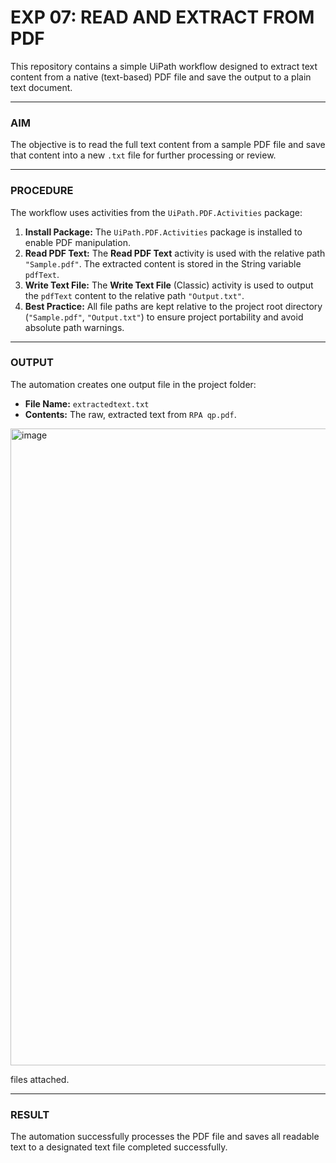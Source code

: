# EXP 07: READ AND EXTRACT FROM PDF

This repository contains a simple UiPath workflow designed to extract text content from a native (text-based) PDF file and save the output to a plain text document.

---

### AIM

The objective is to read the full text content from a sample PDF file and save that content into a new `.txt` file for further processing or review.

---

### PROCEDURE

The workflow uses activities from the `UiPath.PDF.Activities` package:

1.  **Install Package:** The `UiPath.PDF.Activities` package is installed to enable PDF manipulation.
2.  **Read PDF Text:** The **Read PDF Text** activity is used with the relative path `"Sample.pdf"`. The extracted content is stored in the String variable `pdfText`.
3.  **Write Text File:** The **Write Text File** (Classic) activity is used to output the `pdfText` content to the relative path `"Output.txt"`.
4.  **Best Practice:** All file paths are kept relative to the project root directory (`"Sample.pdf"`, `"Output.txt"`) to ensure project portability and avoid absolute path warnings.

---

### OUTPUT

The automation creates one output file in the project folder:

* **File Name:** `extractedtext.txt`
* **Contents:** The raw, extracted text from `RPA qp.pdf`.
<img width="1919" height="1019" alt="image" src="https://github.com/user-attachments/assets/3b55b918-b295-4d41-986d-7aeb16a6e852" />

files attached.

---

### RESULT

The automation successfully processes the PDF file and saves all readable text to a designated text file completed successfully.
